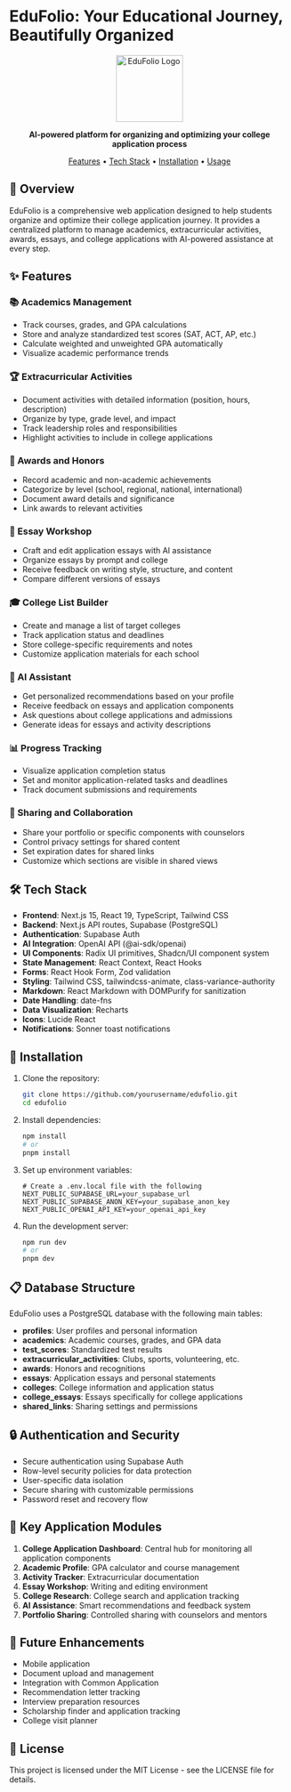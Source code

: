 # EduFolio: Your Educational Journey, Beautifully Organized

<div align="center">
  <img src="public/edufolio-logo.png" alt="EduFolio Logo" width="120" />
  
  <p>
    <strong>AI-powered platform for organizing and optimizing your college application process</strong>
  </p>
  
  <p>
    <a href="#features">Features</a> •
    <a href="#tech-stack">Tech Stack</a> •
    <a href="#installation">Installation</a> •
    <a href="#usage">Usage</a>
  </p>
</div>

## 🚀 Overview

EduFolio is a comprehensive web application designed to help students organize and optimize their college application journey. It provides a centralized platform to manage academics, extracurricular activities, awards, essays, and college applications with AI-powered assistance at every step.

## ✨ Features

### 📚 Academics Management
- Track courses, grades, and GPA calculations
- Store and analyze standardized test scores (SAT, ACT, AP, etc.)
- Calculate weighted and unweighted GPA automatically
- Visualize academic performance trends

### 🏆 Extracurricular Activities
- Document activities with detailed information (position, hours, description)
- Organize by type, grade level, and impact
- Track leadership roles and responsibilities
- Highlight activities to include in college applications

### 🥇 Awards and Honors
- Record academic and non-academic achievements
- Categorize by level (school, regional, national, international)
- Document award details and significance
- Link awards to relevant activities

### 📝 Essay Workshop
- Craft and edit application essays with AI assistance
- Organize essays by prompt and college
- Receive feedback on writing style, structure, and content
- Compare different versions of essays

### 🎓 College List Builder
- Create and manage a list of target colleges
- Track application status and deadlines
- Store college-specific requirements and notes
- Customize application materials for each school

### 🤖 AI Assistant
- Get personalized recommendations based on your profile
- Receive feedback on essays and application components
- Ask questions about college applications and admissions
- Generate ideas for essays and activity descriptions

### 📊 Progress Tracking
- Visualize application completion status
- Set and monitor application-related tasks and deadlines
- Track document submissions and requirements

### 🔗 Sharing and Collaboration
- Share your portfolio or specific components with counselors
- Control privacy settings for shared content
- Set expiration dates for shared links
- Customize which sections are visible in shared views

## 🛠️ Tech Stack

- **Frontend**: Next.js 15, React 19, TypeScript, Tailwind CSS
- **Backend**: Next.js API routes, Supabase (PostgreSQL)
- **Authentication**: Supabase Auth
- **AI Integration**: OpenAI API (@ai-sdk/openai)
- **UI Components**: Radix UI primitives, Shadcn/UI component system
- **State Management**: React Context, React Hooks
- **Forms**: React Hook Form, Zod validation
- **Styling**: Tailwind CSS, tailwindcss-animate, class-variance-authority
- **Markdown**: React Markdown with DOMPurify for sanitization
- **Date Handling**: date-fns
- **Data Visualization**: Recharts
- **Icons**: Lucide React
- **Notifications**: Sonner toast notifications

## 🔧 Installation

1. Clone the repository:
   ```bash
   git clone https://github.com/yourusername/edufolio.git
   cd edufolio
   ```

2. Install dependencies:
   ```bash
   npm install
   # or
   pnpm install
   ```

3. Set up environment variables:
   ```
   # Create a .env.local file with the following
   NEXT_PUBLIC_SUPABASE_URL=your_supabase_url
   NEXT_PUBLIC_SUPABASE_ANON_KEY=your_supabase_anon_key
   NEXT_PUBLIC_OPENAI_API_KEY=your_openai_api_key
   ```

4. Run the development server:
   ```bash
   npm run dev
   # or
   pnpm dev
   ```

## 📋 Database Structure

EduFolio uses a PostgreSQL database with the following main tables:

- **profiles**: User profiles and personal information
- **academics**: Academic courses, grades, and GPA data
- **test_scores**: Standardized test results
- **extracurricular_activities**: Clubs, sports, volunteering, etc.
- **awards**: Honors and recognitions
- **essays**: Application essays and personal statements
- **colleges**: College information and application status
- **college_essays**: Essays specifically for college applications
- **shared_links**: Sharing settings and permissions

## 🔒 Authentication and Security

- Secure authentication using Supabase Auth
- Row-level security policies for data protection
- User-specific data isolation
- Secure sharing with customizable permissions
- Password reset and recovery flow

## 📱 Key Application Modules

1. **College Application Dashboard**: Central hub for monitoring all application components
2. **Academic Profile**: GPA calculator and course management
3. **Activity Tracker**: Extracurricular documentation
4. **Essay Workshop**: Writing and editing environment
5. **College Research**: College search and application tracking
6. **AI Assistance**: Smart recommendations and feedback system
7. **Portfolio Sharing**: Controlled sharing with counselors and mentors

## 🚀 Future Enhancements

- Mobile application
- Document upload and management
- Integration with Common Application
- Recommendation letter tracking
- Interview preparation resources
- Scholarship finder and application tracking
- College visit planner

## 📄 License

This project is licensed under the MIT License - see the LICENSE file for details. 